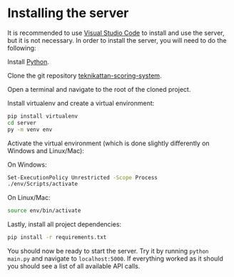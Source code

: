 # Installing the server

It is recommended to use [Visual Studio Code](https://code.visualstudio.com/) to install and use the server, but it is not necessary.
In order to install the server, you will need to do the following:

Install [Python](https://www.python.org/downloads/).

Clone the git repository [teknikattan-scoring-system](https://gitlab.liu.se/tddd96-grupp11/teknikattan-scoring-system).

Open a terminal and navigate to the root of the cloned project.

Install virtualenv and create a virtual environment:

```bash
pip install virtualenv
cd server
py -m venv env
```

Activate the virtual environment (which is done slightly differently on Windows and Linux/Mac):

On Windows:

```bash
Set-ExecutionPolicy Unrestricted -Scope Process
./env/Scripts/activate
```

On Linux/Mac:

```bash
source env/bin/activate
```

Lastly, install all project dependencies:

```bash
pip install -r requirements.txt
```

You should now be ready to start the server.
Try it by running `python main.py` and navigate to `localhost:5000`.
If everything worked as it should you should see a list of all available API calls.

[comment]: # (Should we mention the task for starting the server?)
